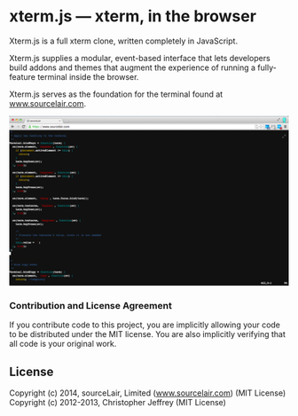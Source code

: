 # xterm.js — xterm, in the browser

Xterm.js is a full xterm clone, written completely in JavaScript.

Xterm.js supplies a modular, event-based interface that lets developers build addons and themes that augment 
the experience of running a fully-feature terminal inside the browser.

Xterm.js serves as the foundation for the terminal found at www.sourcelair.com.

![xterm.js screenshot](docs/screenshot.png)

### Contribution and License Agreement

If you contribute code to this project, you are implicitly allowing your code
to be distributed under the MIT license. You are also implicitly verifying that
all code is your original work.

## License

Copyright (c) 2014, sourceLair, Limited (www.sourcelair.com) (MIT License)
Copyright (c) 2012-2013, Christopher Jeffrey (MIT License)
